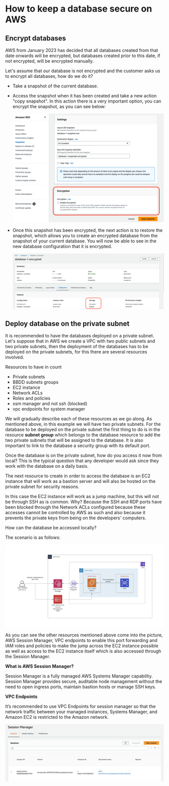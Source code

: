 # How to keep a database secure on AWS
## Encrypt databases
 AWS from January 2023 has decided that all databases created from that date onwards will be encrypted, but databases created prior to this date, if not encrypted, will be encrypted manually.

 Let's assume that our database is not encrypted and the customer asks us to encrypt all databases, how do we do it? 

 * Take a snapshot of the current database. 

 *  Access the snapshot when it has been created and take a new action "copy snapshot". In this action there is a very important option, you can encrypt the snapshot, as you can see below: 
 
    ![image](/docs/encryptsnapshot.png)

* Once this snapshot has been encrypted, the next action is to restore the snapshot, which allows you to create an encrypted database from the snapshot of your current database. You will now be able to see in the new database configuration that it is encrypted.

    ![image](/docs/databaseencrypted.png) 

## Deploy database on the private subnet

It is recommended to have the databases deployed on a private subnet. Let's suppose that in AWS we create a VPC with two public subnets and two private subnets, then the deployment of the databases has to be deployed on the private subnets, for this there are several resources involved.  

Resources to have in count 
* Private subnets
* BBDD subnets groups
* EC2 instance   
* Network ACLs 
* Roles and policies 
* ssm manager and not ssh (blocked)
* vpc endpoints for system manager 

We will gradually describe each of these resources as we go along. As mentioned above, in this example we will have two private subnets. For the database to be deployed on the private subnet the first thing to do is in the resource **subnet group** which belongs to the database resource to add the two private subnets that will be assigned to the database. It is also important to link to the database a security group with its default port.

Once the database is on the private subnet, how do you access it now from local? This is the typical question that any developer would ask since they work with the database on a daily basis. 

The next resource to create in order to access the database is an EC2 instance that will work as a bastion server and will also be hosted on the private subnet for security reasons.

In this case the EC2 instance will work as a jump machine, but this will not be through SSH as is common. Why? Because the SSH and RDP ports have been blocked through the Network ACLs configured because these accesses cannot be controlled by AWS as such and also because it prevents the private keys from being on the developers' computers.

How can the database be accessed locally?

The scenario is as follows:

![image](/docs/securityRDS.png)

As you can see the other resources mentioned above come into the picture, AWS Session Manager, VPC endpoints to enable this port forwarding and IAM roles and policies to make the jump across the EC2 instance possible as well as access to the EC2 instance itself which is also accessed through the Session Manager.

**What is AWS Session Manager?** 

Session Manager is a fully managed AWS Systems Manager capability. Session Manager provides secure, auditable node management without the need to open ingress ports, maintain bastion hosts or manage SSH keys.

**VPC Endpoints** 

It’s recommended to use VPC Endpoints for session manager so that the network traffic between your managed instances, Systems Manager, and Amazon EC2 is restricted to the Amazon network.




![image](/docs/SessionManager.png)




